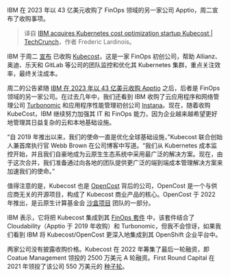 
<!--
title: IBM收购Kubernetes成本优化初创公司Kubecost
cover: https://techcrunch.com/wp-content/uploads/2018/01/gettyimages-647091174.jpg
-->

IBM 在 2023 年以 43 亿美元收购了 FinOps 领域的另一家公司 Apptio，周二宣布了收购事项。

> 译自 [IBM acquires Kubernetes cost optimization startup Kubecost | TechCrunch](https://techcrunch.com/2024/09/17/ibm-acquires-kubernetes-cost-optimization-startup-kubecost/)，作者 Frederic Lardinois。


IBM 于周二 [宣布](https://newsroom.ibm.com/blog-ibm-acquires-kubecost-to-broaden-hybrid-cloud-cost-management-capabilities) 已收购 [Kubecost](https://www.kubecost.com/)，这是一家 FinOps 初创公司，帮助 Allianz、奥迪、乐天和 GitLab 等公司的团队监控和优化其 Kubernetes 集群，重点关注效率，最终关注成本。

周二的公告紧随 [IBM 在 2023 年以 43 亿美元收购 Apptio](https://techcrunch.com/2023/06/26/ibm-acquires-apptio-from-vista-for-4-6b-in-cash-to-double-down-on-hybrid-cloud-services/) 之后，后者是 FinOps 领域的另一家公司。在过去几年中，我们还看到 IBM 收购了云应用程序和网络管理公司 [Turbonomic](https://techcrunch.com/2021/04/29/ibm-is-acquiring-turbonomic-valued-at-963m-in-2019/) 和应用程序性能管理初创公司 [Instana](https://techcrunch.com/2020/11/18/ibm-is-acquiring-apm-startup-instana-as-it-continues-to-expand-hybrid-cloud-vision/)。现在，随着收购 KubeCost，IBM 继续努力加强其 IT 和 FinOps 能力，因为企业越来越希望更好地管理其日益复杂的云和本地基础设施。

“自 2019 年推出以来，我们的使命一直是优化全球基础设施，”Kubecost 联合创始人兼首席执行官 Webb Brown 在公司博客中写道。“我们从 Kubernetes 成本监控开始，并且我们自豪地成为云原生生态系统中采用最广泛的解决方案。现在，由于这次合并，我们准备通过向各地的团队提供更广泛的端到端成本管理解决方案来加速我们的使命。”

值得注意的是，Kubecost 也是 [OpenCost](https://www.opencost.io/) 背后的公司，OpenCost 是一个与供应商无关的开源项目，构成了 Kubecost 商业产品的核心。OpenCost 于 2022 年推出，是云原生计算基金会 [沙盒项目](https://www.opencost.io/blog/introducing-opencost) 团队的一部分。

IBM 表示，它将把 Kubecost 集成到其 [FinOps 套件](https://www.ibm.com/blog/announcement/finops-for-all-cloud-costs-and-stakeholders/) 中，该套件结合了 Cloudability（Apptio 于 2019 年收购）和 Turbonomic，但我不会惊讶，如果我们看到 IBM 将 Kubecost/OpenCost 更深入地集成到其 OpenShift 企业平台中。

两家公司没有披露收购价格。Kubecost 在 2022 年筹集了最后一轮融资，即 Coatue Management 领投的 2500 万美元 A 轮融资。First Round Capital 在 2021 年领投了该公司 550 万美元的 [种子轮](https://blog.kubecost.com/blog/announcing-kubecost-first-round/)。
